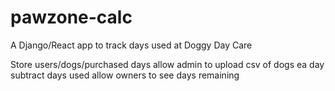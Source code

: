 # pawzone-calc
A Django/React app to track days used at Doggy Day Care

Store users/dogs/purchased days
allow admin to upload csv of dogs ea day
subtract days used
allow owners to see days remaining 

